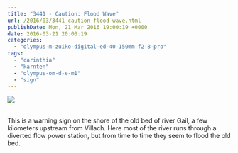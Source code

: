```yaml
---
title: "3441 - Caution: Flood Wave"
url: /2016/03/3441-caution-flood-wave.html
publishDate: Mon, 21 Mar 2016 19:00:19 +0000
date: 2016-03-21 20:00:19
categories: 
  - "olympus-m-zuiko-digital-ed-40-150mm-f2-8-pro"
tags: 
  - "carinthia"
  - "karnten"
  - "olympus-om-d-e-m1"
  - "sign"
---
```

<div class="container">
<div class="center"><a target="_blank" href="https://d25zfm9zpd7gm5.cloudfront.net/1200x1200/2015/20151108_155941_lr.jpg"><img class="webfeedsFeaturedVisual" src="https://d25zfm9zpd7gm5.cloudfront.net/0600x0600/2015/20151108_155941_lr.jpg" /></a></div>
</div>
<br />

This is a warning sign on the shore of the old bed of river Gail, a few kilometers upstream from Villach. Here most of the river runs through a diverted flow power station, but from time to time they seem to flood the old bed.
